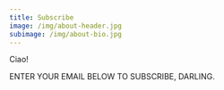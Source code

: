 ```yaml
---
title: Subscribe
image: /img/about-header.jpg
subimage: /img/about-bio.jpg
---
```

<p class="center f3 lh-title light-gray b tc mb2">Ciao!</p>
<p class="center">ENTER YOUR EMAIL BELOW TO SUBSCRIBE, DARLING.</p>
